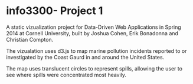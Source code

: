 info3300- Project 1
===================
A static vizualization project for Data-Driven Web Applications in Spring 2014 at Cornell University, built by Joshua Cohen, Erik Bonadonna and Christian Compton.

The vizualation uses d3.js to map marine pollution incidents reported to or investigated by the Coast Gaurd in and around the United States. 

The map uses translucent circles to represent spills, allowing the user to see where spills were concentrated most heavily.
